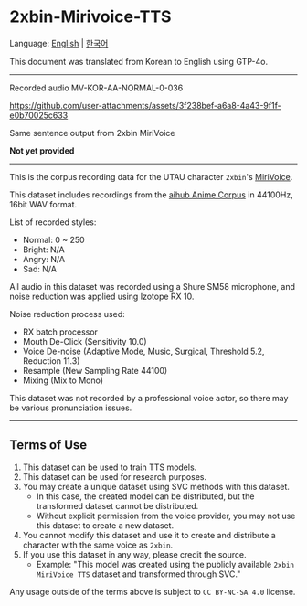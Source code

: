 # 2xbin-Mirivoice-TTS
Language: [English](/README.md) | [한국어](/README-ko.md)

This document was translated from Korean to English using GTP-4o.

---

Recorded audio MV-KOR-AA-NORMAL-0-036

https://github.com/user-attachments/assets/3f238bef-a6a8-4a43-9f1f-e0b70025c633

Same sentence output from 2xbin MiriVoice

**Not yet provided**

---

This is the corpus recording data for the UTAU character `2xbin`'s [MiriVoice](https://github.com/EX3exp/MiriVoice/).

This dataset includes recordings from the [aihub Anime Corpus](https://github.com/EX3exp/MiriVoiceSupport-CorpusManager/releases/tag/1.0.0) in 44100Hz, 16bit WAV format.

List of recorded styles:
- Normal: 0 ~ 250
- Bright: N/A
- Angry: N/A
- Sad: N/A

All audio in this dataset was recorded using a Shure SM58 microphone, and noise reduction was applied using Izotope RX 10.

Noise reduction process used:
- RX batch processor
- Mouth De-Click (Sensitivity 10.0)
- Voice De-noise (Adaptive Mode, Music, Surgical, Threshold 5.2, Reduction 11.3)
- Resample (New Sampling Rate 44100)
- Mixing (Mix to Mono)

This dataset was not recorded by a professional voice actor, so there may be various pronunciation issues.

---

## Terms of Use

1. This dataset can be used to train TTS models.
2. This dataset can be used for research purposes.
3. You may create a unique dataset using SVC methods with this dataset.
   - In this case, the created model can be distributed, but the transformed dataset cannot be distributed.
   - Without explicit permission from the voice provider, you may not use this dataset to create a new dataset.
4. You cannot modify this dataset and use it to create and distribute a character with the same voice as `2xbin`.
5. If you use this dataset in any way, please credit the source.
   - Example: "This model was created using the publicly available `2xbin MiriVoice TTS` dataset and transformed through SVC."

Any usage outside of the terms above is subject to `CC BY-NC-SA 4.0` license.
